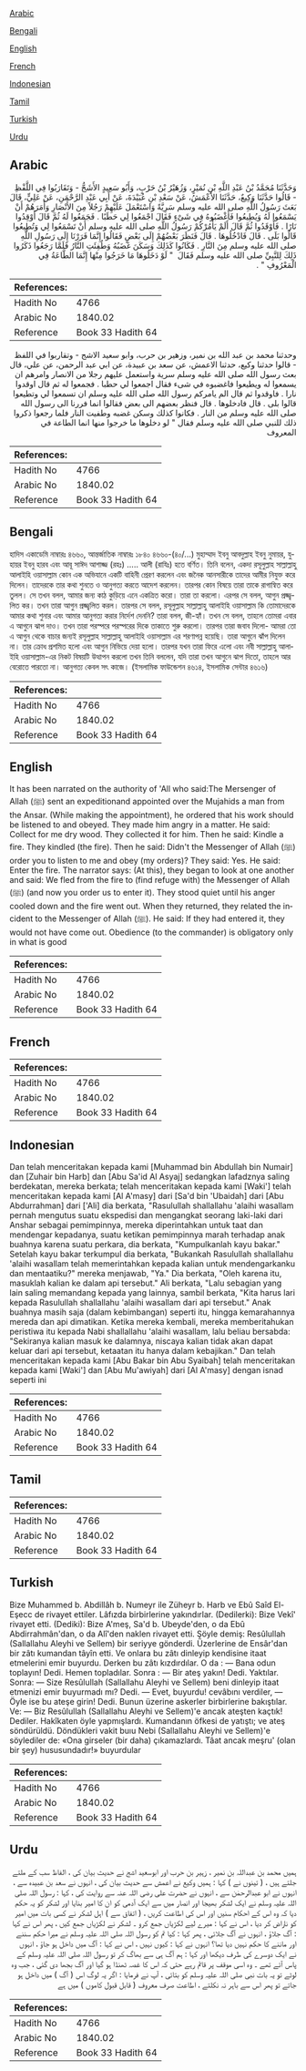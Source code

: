 [Arabic](#arabic)

[Bengali](#bengali)

[English](#english)

[French](#french)

[Indonesian](#indonesian)

[Tamil](#tamil)

[Turkish](#turkish)

[Urdu](#urdu)

## Arabic


<div dir="rtl" lang="ar" style={{fontSize:'larger',backgroundColor:'#f8f9fa',padding:20}}>
وَحَدَّثَنَا مُحَمَّدُ بْنُ عَبْدِ اللَّهِ بْنِ نُمَيْرٍ، وَزُهَيْرُ بْنُ حَرْبٍ، وَأَبُو سَعِيدٍ الأَشَجُّ - وَتَقَارَبُوا فِي اللَّفْظِ - قَالُوا حَدَّثَنَا وَكِيعٌ، حَدَّثَنَا الأَعْمَشُ، عَنْ سَعْدِ بْنِ عُبَيْدَةَ، عَنْ أَبِي عَبْدِ الرَّحْمَنِ، عَنْ عَلِيٍّ، قَالَ بَعَثَ رَسُولُ اللَّهِ صلى الله عليه وسلم سَرِيَّةً وَاسْتَعْمَلَ عَلَيْهِمْ رَجُلاً مِنَ الأَنْصَارِ وَأَمَرَهُمْ أَنْ يَسْمَعُوا لَهُ وَيُطِيعُوا فَأَغْضَبُوهُ فِي شَىْءٍ فَقَالَ اجْمَعُوا لِي حَطَبًا ‏.‏ فَجَمَعُوا لَهُ ثُمَّ قَالَ أَوْقِدُوا نَارًا ‏.‏ فَأَوْقَدُوا ثُمَّ قَالَ أَلَمْ يَأْمُرْكُمْ رَسُولُ اللَّهِ صلى الله عليه وسلم أَنْ تَسْمَعُوا لِي وَتُطِيعُوا قَالُوا بَلَى ‏.‏ قَالَ فَادْخُلُوهَا ‏.‏ قَالَ فَنَظَرَ بَعْضُهُمْ إِلَى بَعْضٍ فَقَالُوا إِنَّمَا فَرَرْنَا إِلَى رَسُولِ اللَّهِ صلى الله عليه وسلم مِنَ النَّارِ ‏.‏ فَكَانُوا كَذَلِكَ وَسَكَنَ غَضَبُهُ وَطُفِئَتِ النَّارُ فَلَمَّا رَجَعُوا ذَكَرُوا ذَلِكَ لِلنَّبِيِّ صلى الله عليه وسلم فَقَالَ ‏ "‏ لَوْ دَخَلُوهَا مَا خَرَجُوا مِنْهَا إِنَّمَا الطَّاعَةُ فِي الْمَعْرُوفِ ‏"‏ ‏.‏
</div>
<div style={{backgroundColor:'#f8f9fa',padding:20, marginBottom: 10}}><table> <thead> <tr> <th>References:</th> <th></th> </tr> </thead> <tbody><tr><td>Hadith No</td><td>4766</td></tr><tr><td>Arabic No</td><td>1840.02</td></tr><tr><td>Reference</td><td>Book 33 Hadith 64</td></tr></tbody></table></div>


<div dir="rtl" lang="ar" style={{fontSize:'larger',backgroundColor:'#f8f9fa',padding:20}}>
وحدثنا محمد بن عبد الله بن نمير، وزهير بن حرب، وابو سعيد الاشج - وتقاربوا في اللفظ - قالوا حدثنا وكيع، حدثنا الاعمش، عن سعد بن عبيدة، عن ابي عبد الرحمن، عن علي، قال بعث رسول الله صلى الله عليه وسلم سرية واستعمل عليهم رجلا من الانصار وامرهم ان يسمعوا له ويطيعوا فاغضبوه في شىء فقال اجمعوا لي حطبا . فجمعوا له ثم قال اوقدوا نارا . فاوقدوا ثم قال الم يامركم رسول الله صلى الله عليه وسلم ان تسمعوا لي وتطيعوا قالوا بلى . قال فادخلوها . قال فنظر بعضهم الى بعض فقالوا انما فررنا الى رسول الله صلى الله عليه وسلم من النار . فكانوا كذلك وسكن غضبه وطفيت النار فلما رجعوا ذكروا ذلك للنبي صلى الله عليه وسلم فقال " لو دخلوها ما خرجوا منها انما الطاعة في المعروف
</div>
<div style={{backgroundColor:'#f8f9fa',padding:20, marginBottom: 10}}><table> <thead> <tr> <th>References:</th> <th></th> </tr> </thead> <tbody><tr><td>Hadith No</td><td>4766</td></tr><tr><td>Arabic No</td><td>1840.02</td></tr><tr><td>Reference</td><td>Book 33 Hadith 64</td></tr></tbody></table></div>

## Bengali


<div dir="ltr" lang="bn" style={{fontSize:'larger',backgroundColor:'#f8f9fa',padding:20}}>
হাদিস একাডেমি নাম্বারঃ ৪৬৬০, আন্তর্জাতিক নাম্বারঃ ১৮৪০ ৪৬৬০-(৪০/...) মুহাম্মাদ ইবনু আবদুল্লাহ ইবনু নুমায়র, যুহায়র ইবনু হারব এবং আবূ সাঈদ আশাজ্জ (রহঃ) ..... আলী (রাযিঃ) হতে বর্ণিত। তিনি বলেন, একদা রসূলুল্লাহ সাল্লাল্লাহু আলাইহি ওয়াসাল্লাম কোন এক অভিযানে একটি বাহিনী প্রেরণ করলেন এবং জনৈক আনসারীকে তাদের আমীর নিযুক্ত করে দিলেন। তাদেরকে তার কথা শুনতে ও আনুগত্য করতে আদেশ করলেন। তারপর কোন বিষয়ে তারা তাকে রাগান্বিত করে তুলল। সে তখন বলল, আমার জন্য কাঠ কুড়িয়ে এনে একত্রিত করো। তারা তা করলো। এরপর সে বলল, আগুন প্রজ্জ্বলিত কর। তখন তারা আগুন প্রজ্জ্বলিত করল। তারপর সে বলল, রসূলুল্লাহ সাল্লাল্লাহু আলাইহি ওয়াসাল্লাম কি তোমাদেরকে আমার কথা শুনার এবং আমার আনুগত্য করার নির্দেশ দেননি? তারা বলল, জী-হ্যাঁ। তখন সে বলল, তাহলে তোমরা এবার এ আগুনে ঝাপ দাও। তখন তারা পরস্পরে পরস্পরের দিকে তাকাতে শুরু করলো। তারপর তারা জবাব দিলো- আমরা তো এ আগুন থেকে বাচার জন্যই রসূলুল্লাহ সাল্লাল্লাহু আলাইহি ওয়াসাল্লাম এর শরণাপন্ন হয়েছি। তারা আগুনে ঝাঁপ দিলেন না। তার ক্রোধ প্রশমিত হলো এবং আগুন নিভিয়ে দেয়া হলো। তারপর যখন তারা ফিরে এলো এবং নবী সাল্লাল্লাহু আলাইহি ওয়াসাল্লাম-এর নিকট বিষয়টি উত্থাপন করলো তখন তিনি বললেন, যদি তারা তখন আগুনে ঝাপ দিতো, তাহলে আর বেরোতে পারতো না। আনুগত্য কেবল সৎ কাজে। (ইসলামিক ফাউন্ডেশন ৪৬১৪, ইসলামিক সেন্টার ৪৬১৬)
</div>
<div style={{backgroundColor:'#f8f9fa',padding:20, marginBottom: 10}}><table> <thead> <tr> <th>References:</th> <th></th> </tr> </thead> <tbody><tr><td>Hadith No</td><td>4766</td></tr><tr><td>Arabic No</td><td>1840.02</td></tr><tr><td>Reference</td><td>Book 33 Hadith 64</td></tr></tbody></table></div>

## English


<div dir="ltr" lang="en" style={{fontSize:'larger',backgroundColor:'#f8f9fa',padding:20}}>
It has been narrated on the authority of 'All who said:The Mersenger of Allah (ﷺ) sent an expeditionand appointed over the Mujahids a man from the Ansar. (While making the appointment), he ordered that his work should be listened to and obeyed. They made him angry in a matter. He said: Collect for me dry wood. They collected it for him. Then he said: Kindle a fire. They kindled (the fire). Then he said: Didn't the Messenger of Allah (ﷺ) order you to listen to me and obey (my orders)? They said: Yes. He said: Enter the fire. The narrator says: (At this), they began to look at one another and said: We fled from the fire to (find refuge with) the Messenger of Allah (ﷺ) (and now you order us to enter it). They stood quiet until his anger cooled down and the fire went out. When they returned, they related the incident to the Messenger of Allah (ﷺ). He said: If they had entered it, they would not have come out. Obedience (to the commander) is obligatory only in what is good
</div>
<div style={{backgroundColor:'#f8f9fa',padding:20, marginBottom: 10}}><table> <thead> <tr> <th>References:</th> <th></th> </tr> </thead> <tbody><tr><td>Hadith No</td><td>4766</td></tr><tr><td>Arabic No</td><td>1840.02</td></tr><tr><td>Reference</td><td>Book 33 Hadith 64</td></tr></tbody></table></div>

## French


<div dir="ltr" lang="fr" style={{fontSize:'larger',backgroundColor:'#f8f9fa',padding:20}}>

</div>
<div style={{backgroundColor:'#f8f9fa',padding:20, marginBottom: 10}}><table> <thead> <tr> <th>References:</th> <th></th> </tr> </thead> <tbody><tr><td>Hadith No</td><td>4766</td></tr><tr><td>Arabic No</td><td>1840.02</td></tr><tr><td>Reference</td><td>Book 33 Hadith 64</td></tr></tbody></table></div>

## Indonesian


<div dir="ltr" lang="id" style={{fontSize:'larger',backgroundColor:'#f8f9fa',padding:20}}>
Dan telah menceritakan kepada kami [Muhammad bin Abdullah bin Numair] dan [Zuhair bin Harb] dan [Abu Sa'id Al Asyaj] sedangkan lafadznya saling berdekatan, mereka berkata; telah menceritakan kepada kami [Waki'] telah menceritakan kepada kami [Al A'masy] dari [Sa'd bin 'Ubaidah] dari [Abu Abdurrahman] dari ['Ali] dia berkata, "Rasulullah shallallahu 'alaihi wasallam pernah mengutus suatu ekspedisi dan mengangkat seorang laki-laki dari Anshar sebagai pemimpinnya, mereka diperintahkan untuk taat dan mendengar kepadanya, suatu ketikan pemimpinnya marah terhadap anak buahnya karena suatu perkara, dia berkata, "Kumpulkanlah kayu bakar." Setelah kayu bakar terkumpul dia berkata, "Bukankah Rasulullah shallallahu 'alaihi wasallam telah memerintahkan kepada kalian untuk mendengarkanku dan mentaatiku?" mereka menjawab, "Ya." Dia berkata, "Oleh karena itu, masuklah kalian ke dalam api tersebut." Ali berkata, "Lalu sebagian yang lain saling memandang kepada yang lainnya, sambil berkata, "Kita harus lari kepada Rasulullah shallallahu 'alaihi wasallam dari api tersebut." Anak buahnya masih saja (dalam kebimbangan) seperti itu, hingga kemarahannya mereda dan api dimatikan. Ketika mereka kembali, mereka memberitahukan peristiwa itu kepada Nabi shallallahu 'alaihi wasallam, lalu beliau bersabda: "Sekiranya kalian masuk ke dalamnya, niscaya kalian tidak akan dapat keluar dari api tersebut, ketaatan itu hanya dalam kebajikan." Dan telah menceritakan kepada kami [Abu Bakar bin Abu Syaibah] telah menceritakan kepada kami [Waki'] dan [Abu Mu'awiyah] dari [Al A'masy] dengan isnad seperti ini
</div>
<div style={{backgroundColor:'#f8f9fa',padding:20, marginBottom: 10}}><table> <thead> <tr> <th>References:</th> <th></th> </tr> </thead> <tbody><tr><td>Hadith No</td><td>4766</td></tr><tr><td>Arabic No</td><td>1840.02</td></tr><tr><td>Reference</td><td>Book 33 Hadith 64</td></tr></tbody></table></div>

## Tamil


<div dir="ltr" lang="ta" style={{fontSize:'larger',backgroundColor:'#f8f9fa',padding:20}}>

</div>
<div style={{backgroundColor:'#f8f9fa',padding:20, marginBottom: 10}}><table> <thead> <tr> <th>References:</th> <th></th> </tr> </thead> <tbody><tr><td>Hadith No</td><td>4766</td></tr><tr><td>Arabic No</td><td>1840.02</td></tr><tr><td>Reference</td><td>Book 33 Hadith 64</td></tr></tbody></table></div>

## Turkish


<div dir="ltr" lang="tr" style={{fontSize:'larger',backgroundColor:'#f8f9fa',padding:20}}>
Bize Muhammed b. Abdillâh b. Numeyr ile Züheyr b. Harb ve Ebû Saîd El-Eşecc de rivayet ettiler. Lâfızda birbirlerine yakındırlar. (Dedilerki): Bize Vekî' rivayet etti. (Dediki): Bize A'meş, Sa'd b. Ubeyde'den, o da Ebû Abdirrahmân'dan, o da Alî'den naklen rivayet etti. Şöyle demiş: Resûlullah (Sallallahu Aleyhi ve Sellem) bir seriyye gönderdi. Üzerlerine de Ensâr'dan bir zâtı kumandan tâyîn etti. Ve onlara bu zâtı dinleyip kendisine itaat etmelerini emir buyurdu. Derken bu zâtı kızdırdılar. O da : — Bana odun toplayın! Dedi. Hemen topladılar. Sonra : — Bir ateş yakın! Dedi. Yaktılar. Sonra: — Size Resûlullah (Sallallahu Aleyhi ve Sellem) beni dinleyip itaat etmenizi emir buyurmadı mı? Dedi. — Evet, buyurdu! cevâbını verdiler, — Öyle ise bu ateşe girin! Dedi. Bunun üzerine askerler birbirlerine bakıştılar. Ve: — Biz Resûlullah (Sallallahu Aleyhi ve Sellem)'e ancak ateşten kaçtık! Dediler. Hakîkaten öyle yapmışlardı. Kumandanın öfkesi de yatıştı; ve ateş söndürüldü. Döndükleri vakit buıu Nebi (Sallallahu Aleyhi ve Sellem)'e söylediler de: «Ona girseler (bir daha) çıkamazlardı. Tâat ancak meşru' (olan bir şey) hususundadır!» buyurdular
</div>
<div style={{backgroundColor:'#f8f9fa',padding:20, marginBottom: 10}}><table> <thead> <tr> <th>References:</th> <th></th> </tr> </thead> <tbody><tr><td>Hadith No</td><td>4766</td></tr><tr><td>Arabic No</td><td>1840.02</td></tr><tr><td>Reference</td><td>Book 33 Hadith 64</td></tr></tbody></table></div>

## Urdu


<div dir="rtl" lang="ur" style={{fontSize:'larger',backgroundColor:'#f8f9fa',padding:20}}>
ہمیں محمد بن عبداللہ بن نمیر ، زہیر بن حرب اور ابوسعید اشج نے حدیث بیان کی ، الفاظ سب کے ملتے جلتے ہیں ، ( تینوں نے ) کہا : ہمیں وکیع نے اعمش سے حدیث بیان کی ، انہوں نے سعد بن عبیدہ سے ، انہوں نے ابو عبدالرحمٰن سے ، انہوں نے حضرت علی رضی اللہ عنہ سے روایت کی ، کہا : رسول اللہ صلی اللہ علیہ وسلم نے ایک لشکر بھیجا اور انصار میں سے ایک آدمی کو ان کا امیر بنایا اور لشکر کو یہ حکم دیا کہ وہ اس کے احکام سنیں اور اس کی اطاعت کریں ، ( اتفاق سے ) اہل لشکر نے کسی بات میں امیر کو ناراض کر دیا ، اس نے کہا : میرے لیے لکڑیاں جمع کرو ۔ لشکر نے لکڑیاں جمع کیں ، پھر اس نے کہا : آگ جلاؤ ، انہوں نے آگ جلائی ، پھر کہا : کیا تم کو رسول اللہ صلی اللہ علیہ وسلم نے میرا حکم سننے اور ماننے کا حکم نہیں دیا تھا؟ انہوں نے کہا : کیوں نہیں ، اس نے کہا : آگ میں داخل ہو جاؤ ، انہوں نے ایک دوسرے کی طرف دیکھا اور کہا : ہم آگ ہی سے بھاگ کر تو رسول اللہ صلی اللہ علیہ وسلم کے پاس آئے تھے ۔ وہ اسی موقف پر قائم رہے حتی کہ اس کا غصہ ٹھنڈا ہو گیا اور آگ بجھا دی گئی ، جب وہ لوٹے تو یہ بات نبی صلی اللہ علیہ وسلم کو بتائی ، آپ نے فرمایا : اگر یہ لوگ اس ( آگ ) میں داخل ہو جاتے تو پھر اس سے باہر نہ نکلتے ، اطاعت صرف معروف ( قابل قبول کاموں ) میں ہے
</div>
<div style={{backgroundColor:'#f8f9fa',padding:20, marginBottom: 10}}><table> <thead> <tr> <th>References:</th> <th></th> </tr> </thead> <tbody><tr><td>Hadith No</td><td>4766</td></tr><tr><td>Arabic No</td><td>1840.02</td></tr><tr><td>Reference</td><td>Book 33 Hadith 64</td></tr></tbody></table></div>